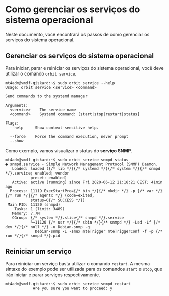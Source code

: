 # Como gerenciar os serviços do sistema operacional

Neste documento, você encontrará os passos de como gerenciar os serviços do sistema operacional.

## Gerenciar os serviços do sistema operacional
Para iniciar, parar e reiniciar os serviços do sistema operacional, você deve utilizar o comando `orbit service`.
``` 
mt4adm@vmdf-giskard:~$ sudo orbit service --help
Usage: orbit service <service> <command>

Send commands to the systemd manager

Arguments:
  <service>    The service name
  <command>    Systemd command: [start|stop|restart|status]

Flags:
  --help     Show context-sensitive help.

  --force    Force the command execution, never prompt
  --show
``` 
Como exemplo, vamos visualizar o status do **serviço SNMP**.
``` 
mt4adm@vmdf-giskard:~$ sudo orbit service snmpd status
● snmpd.service - Simple Network Management Protocol (SNMP) Daemon.
   Loaded: loaded ({/* lib */}{/* systemd */}{/* system */}{/* snmpd */}.service; enabled; vendor
           preset: enabled)
   Active: active (running) since Fri 2020-06-12 21:18:21 CEST; 41min ago
  Process: 11119 ExecStartPre={/* bin */}{/* mkdir */} -p {/* var */}{/* run */}{/* agentx */} (code=exited,
           status=0{/* SUCCESS */})
 Main PID: 11120 (snmpd)
    Tasks: 1 (limit: 3489)
   Memory: 7.7M
   CGroup: {/* system */}.slice{/* snmpd */}.service
           └─11120 {/* usr */}{/* sbin */}{/* snmpd */} -Lsd -Lf {/* dev */}{/* null */} -u Debian-snmp -g
             Debian-snmp -I -smux mteTrigger mteTriggerConf -f -p {/* run */}{/* snmpd */}.pid
``` 
## Reiniciar um serviço
Para reiniciar um serviço basta utilizar o comando `restart`. A mesma sintaxe do exemplo pode ser utilizada para os comandos `start` e `stop`, que irão iniciar e parar serviços respectivamente.
```
mt4adm@vmdf-giskard:~$ sudo orbit service snmpd restart
            Are you sure you want to proceed: y
``` 
